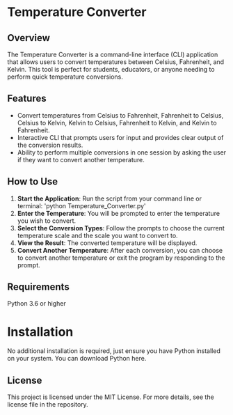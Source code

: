 # Temperature Converter

## Overview
The Temperature Converter is a command-line interface (CLI) application that allows users to convert temperatures between Celsius, Fahrenheit, and Kelvin. This tool is perfect for students, educators, or anyone needing to perform quick temperature conversions.

## Features
- Convert temperatures from Celsius to Fahrenheit, Fahrenheit to Celsius, Celsius to Kelvin, Kelvin to Celsius, Fahrenheit to Kelvin, and Kelvin to Fahrenheit.
- Interactive CLI that prompts users for input and provides clear output of the conversion results.
- Ability to perform multiple conversions in one session by asking the user if they want to convert another temperature.

## How to Use
1. **Start the Application**: Run the script from your command line or terminal:
   'python Temperature_Converter.py'
2. **Enter the Temperature**: You will be prompted to enter the temperature you wish to convert.
3. **Select the Conversion Types**: Follow the prompts to choose the current temperature scale and the scale you want to convert to.
4. **View the Result**: The converted temperature will be displayed.
5. **Convert Another Temperature**: After each conversion, you can choose to convert another temperature or exit the program by responding to the prompt.

## Requirements
Python 3.6 or higher

# Installation
No additional installation is required, just ensure you have Python installed on your system. You can download Python here.

## License
This project is licensed under the MIT License. For more details, see the license file in the repository.